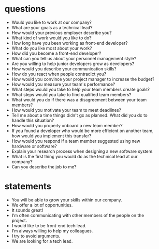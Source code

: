 # questions

- Would you like to work at our company?
-  What are your goals as a technical lead?
-   How would your previous employer describe you?
-   What kind of work would you like to do?
-   How long have you been working as front-end developer?
-   What do you like most about your work?
-   How did you become a front-end developer?
- What can you tell us about your personnel management style?  
- Are you willing to help junior developers grow as developers?
- How would you describe your communication skills?
- How do you react when people contradict you?
- How would you convince your project manager to increase the budget?
-   How would you measure your team's performance?
-   What steps would you take to help your team members create goals?
-   What steps would you take to find qualified team members?
-   What would you do if there was a disagreement between your team members?
-   How would you motivate your team to meet deadlines?
-   Tell me about a time things didn't go as planned. What did you do to handle this situation?
-   How would you properly onboard a new team member?
-   If you found a developer who would be more efficient on another team, how would you implement this transfer?
-   How would you respond if a team member suggested using new hardware or software?
-   Explain your research process when designing a new software system.
-   What is the first thing you would do as the technical lead at our company?
-   Can you describe the job to me?

# statements
- You will be able to grow your skills within our company.
- We offer a lot of opportunities.
- It sounds great!
- I'm often communicating with other members of the people on the project.
- I would like to be front-end tech lead.
- I'm always willing to help my colleagues.
- I try to avoid arguments.
- We are looking for a tech lead.
